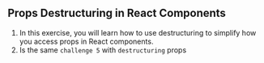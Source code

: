 ## Props Destructuring in React Components
1. In this exercise, you will learn how to use destructuring to simplify how you access props in React components.
2. Is the same `challenge 5` with `destructuring` props